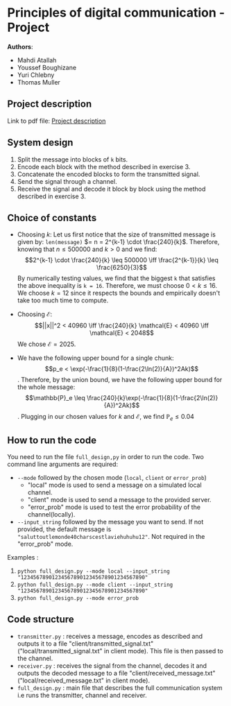 # Principles of digital communication - Project 
**Authors**: 
- Mahdi Atallah 
- Youssef Boughizane 
- Yuri Chlebny 
- Thomas Muller
## Project description
Link to pdf file: [Project description](project-desc.pdf)

## System design 
1. Split the message into blocks of `k` bits. 
2. Encode each block with the method described in exercise 3. 
3. Concatenate the encoded blocks to form the transmitted signal. 
4. Send the signal through a channel.
5. Receive the signal and decode it block by block using the method described in exercise 3.

## Choice of constants
- Choosing $k$: Let us first notice that the size of transmitted message is given by: `len(message)` $= n = 2^{k-1} \cdot \frac{240}{k}$. Therefore, knowing that $n \leq 500000$ and $k>0$ and we find:
$$2^{k-1} \cdot \frac{240}{k} \leq 500000 \iff \frac{2^{k-1}}{k} \leq \frac{6250}{3}$$
By numerically testing values, we find that the biggest `k` that satisfies the above inequality is `k = 16`. Therefore, we must choose $0 < k \leq 16$.
We choose $k = 12$ since it respects the bounds and empirically doesn't take too much time to compute. 

- Choosing $\mathcal{E}$:
$$||x||^2 < 40960 \iff \frac{240}{k} \mathcal{E} < 40960 \iff \mathcal{E} < 2048$$
We chose $\mathcal{E} = 2025$.

- We have the following upper bound for a single chunk: $$p_e < \exp(-\frac{1}{8}(1-\frac{2\ln(2)}{A})^2Ak)$$.
Therefore, by the union bound, we have the following upper bound for the whole message: $$\mathbb{P}_e \leq \frac{240}{k}\exp(-\frac{1}{8}(1-\frac{2\ln(2)}{A})^2Ak)$$.
Plugging in our chosen values for $k$ and $\mathcal{E}$, we find $\mathbb{P}_e \leq 0.04$


## How to run the code 
You need to run the file `full_design,py` in order to run the code. 
Two command line arguments are required: 
- `--mode` followed by the chosen mode (`local`, `client` or `error_prob`) 
    - "local" mode is used to send a message on a simulated local channel. 
    - "client" mode is used to send a message to the provided server. 
    - "error_prob" mode is used to test the error probability of the channel(locally). 
- `--input_string` followed by the message you want to send. If not provided, the default message is `"saluttoutlemonde40charscestlaviehuhuhu12"`. Not required in the "error_prob" mode. 

Examples : 
1. `python full_design.py --mode local --input_string "1234567890123456789012345678901234567890"`
2. `python full_design.py --mode client --input_string "1234567890123456789012345678901234567890"`
3. `python full_design.py --mode error_prob`

## Code structure 
* `transmitter.py` : receives a message, encodes as described and outputs it to a file "client/transmitted_signal.txt" ("local/transmitted_signal.txt" in client mode). This file is then passed to the channel. 
* `receiver.py` : receives the signal from the channel, decodes it and outputs the decoded message to a file "client/received_message.txt" ("local/received_message.txt" in client mode).
* `full_design.py` : main file that describes the full communication system i.e runs the transmitter, channel and receiver.
